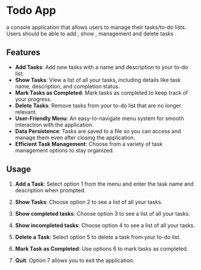
# Todo App

a console application that allows users to manage their tasks/to-do lists. Users should be able to add , show , management and delete tasks .
## Features

- **Add Tasks**: Add new tasks with a name and description to your to-do list.
- **Show Tasks**: View a list of all your tasks, including details like task name, description, and completion status.
- **Mark Tasks as Completed**: Mark tasks as completed to keep track of your progress.
- **Delete Tasks**: Remove tasks from your to-do list that are no longer relevant.
- **User-Friendly Menu**: An easy-to-navigate menu system for smooth interaction with the application.
- **Data Persistence**: Tasks are saved to a file so you can access and manage them even after closing the application.
- **Efficient Task Management**: Choose from a variety of task management options to stay organized.

## Usage

1. **Add a Task**: Select option 1 from the menu and enter the task name and description when prompted.

2. **Show Tasks**: Choose option 2 to see a list of all your tasks.

3. **Show completed tasks**: Choose option 3 to see a list of all your tasks.

4. **Show incompleted tasks**: Choose option 4 to see a list of all your tasks.

5. **Delete a Task**: Select option 5 to delete a task from your to-do list.
6. **Mark Task as Completed**: Use options 6 to mark tasks as completed.
7. **Quit**: Option 7 allows you to exit the application.

